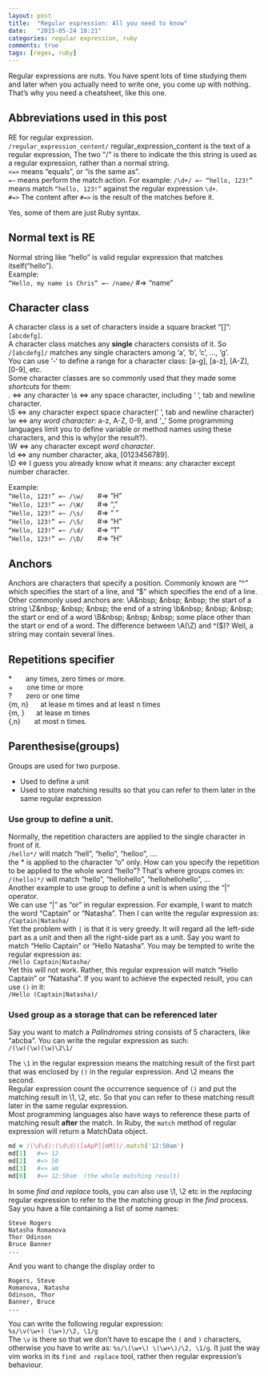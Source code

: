 ```yaml
---    
layout: post    
title:  "Regular expression: All you need to know"     
date:   "2015-05-24 18:21"
categories: regular expression, ruby  
comments: true  
tags: [regex, ruby]
---  
```

Regular expressions are nuts. You have spent lots of time studying them and later when you actually need to write one, you come up with nothing. That’s why you need a cheatsheet, like this one.  

## Abbreviations used in this post  

RE for regular expression.        
`/regular_expression_content/`   regular\_expression\_content is the text of a regular expression, The two "/" is there to indicate the this string is used as a regular expression, rather than a normal string.   
`<=>`   means “equals”, or “is the same as”.    
`=~`    means perform the match action. For example: `/\d+/ =~ “hello, 123!”` means match `“hello, 123!”` against the regular expression `\d+`.    
`#=>`   The content after `#=>` is the result of the matches before it.     

Yes, some of them are just Ruby syntax.    

## Normal text is RE  

Normal string like “hello” is valid regular expression that matches itself(“hello”).    
Example:    
`“Hello, my name is Chris” =~ /name/`   #=> “name”   

## Character class  

A character class is a set of characters inside a square bracket “[]”: `[abcdefg]`.    
A character class matches any **single** characters consists of it. So `/[abcdefg]/` matches any single characters among ‘a’, ‘b’, ‘c’, ..., ‘g’.    
You can use ‘-‘ to define a range for a  character class: [a-g], [a-z], [A-Z], [0-9], etc.    
Some  character classes are so commonly used that they made some *shortcuts* for them:    
.  <=> any character
\s <=> any space character, including ‘ ‘, tab and newline character.      
\S <=> any character expect space character(‘ ‘, tab and newline character)    
\w <=> any *word character*: a-z, A-Z, 0-9, and ‘\_’ Some programming languages limit you to define variable or method names using these characters, and this is why(or the result?).    
\W <=> any character except *word character*.    
\d <=> any number character, aka, [0123456789].    
\D <=> I guess you already know what it means: any character except number character.    

Example:    
`“Hello, 123!” =~ /\w/`     &nbsp; &nbsp; &nbsp; #=> “H”     
`“Hello, 123!” =~ /\W/`     &nbsp; &nbsp; &nbsp;  #=> “,”    
`“Hello, 123!” =~ /\s/`     &nbsp; &nbsp; &nbsp;  #=> “ ”    
`“Hello, 123!” =~ /\S/`     &nbsp; &nbsp; &nbsp;  #=> “H”    
`“Hello, 123!” =~ /\d/`    &nbsp; &nbsp; &nbsp;   #=> “1”    
`“Hello, 123!” =~ /\D/`     &nbsp; &nbsp; &nbsp;  #=> “H”    

## Anchors  

Anchors are characters that specify a position. Commonly known are “^” which specifies the start of a line, and “$” which specifies the end of a line. Other commonly used anchors are:    
\A&nbsp; &nbsp; &nbsp;  the start of a string    
\Z&nbsp; &nbsp; &nbsp;  the end of a string    
\b&nbsp; &nbsp; &nbsp;  the start or end of a word    
\B&nbsp; &nbsp; &nbsp;  some place other than the start or end of a word.  
The difference between \A(\Z) and ^($)? Well, a string may contain several lines.  


## Repetitions specifier  

\*  &nbsp; &nbsp; &nbsp; any times, zero times or more.  
\+  &nbsp; &nbsp; &nbsp; one time or more  
?   &nbsp; &nbsp; &nbsp; zero or one time  
{m, n}   &nbsp; &nbsp; &nbsp;at lease m times and at least n times  
{m, }    &nbsp; &nbsp; &nbsp;at lease m times  
{,n}  &nbsp; &nbsp; &nbsp; at most n times.  

## Parenthesise(groups)  

Groups are used for two purpose.   
- Used to define a unit  
- Used to store matching results so that you can refer to them later in the same regular expression  

### Use group to define a unit.  

Normally, the repetition characters are applied to the single character in front of it.  
`/hello*/`  will match “hell”, “hello”, “helloo”, ....  
the \* is applied to the character “o” only. How can you specify the repetition to be applied to the whole word “hello”? That's where groups comes in:  
`/(hello)*/`  will match “hello”, “hellohello”, “hellohellohello”, ...  
Another example to use group to define a unit is when using the “|” operator.  
We can use “|” as “or” in regular expression. For example, I want to match the word “Captain” or “Natasha”. Then I can write the regular expression as:  
`/Captain|Natasha/`  
Yet the problem with `|` is that it is very greedy. It will regard all the left-side part as a unit and then all the right-side part as a unit. Say you want to match “Hello Captain” or “Hello Natasha”. You may be tempted to write the regular expression as:  
`/Hello Captain|Natasha/`  
Yet this will not work. Rather, this regular expression will match “Hello Captain” or “Natasha”.  If you want to achieve the expected result, you can use `()` in it:  
`/Hello (Captain|Natasha)/`  

### Used group as a storage that can be referenced later  

Say you want to match a *Palindromes* string consists of 5 characters, like “abcba”. You can write the regular expression as such:  
`/(\w)(\w)(\w)\2\1/`  

The `\1` in the regular expression means the matching result of the first part that was enclosed by `()` in the regular expression. And \2 means the second.   
Regular expression count the occurrence sequence of `()` and put the matching result in \1, \2, etc. So that you can refer to these matching result later in the same regular expression.   
Most programming languages also have ways to reference these parts of matching result **after** the match. In Ruby, the `match` method of regular expression will return a MatchData object.  

```Ruby  
md = /(\d\d):(\d\d)([aApP][mM])/.match('12:50am')  
md[1]   #=> 12  
md[2]   #=> 50  
md[3]   #=> am  
md[0]   #=> 12:50am  (the whole matching result)  
```  

In some *find and replace* tools, you can also use \1, \2 etc in the *replacing* regular expression to refer to the the matching group in the *find* process.  
Say you have a file containing a list of some names:  

```
Steve Rogers  
Natasha Romanova  
Thor Odinson  
Bruce Banner  
...  
```

And you want to change the display order to   

```
Rogers, Steve  
Romanova, Natasha  
Odinson, Thor  
Banner, Bruce  
...  
```

You can write the following regular expression:  
`%s/\v(\w+) (\w+)/\2, \1/g`  
The `\v` is there so that we don’t have to escape the `(` and `)` characters, otherwise you have to write as:  `%s/\(\w+\) \(\w+\)/\2, \1/g`. It just the way vim works in its `find and replace` tool, rather then regular expression’s behaviour.  
